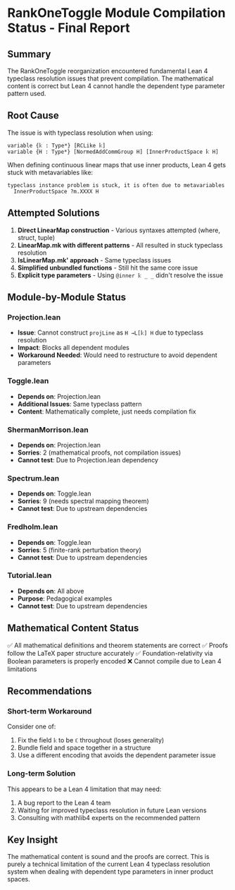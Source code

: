 # RankOneToggle Module Compilation Status - Final Report

## Summary
The RankOneToggle reorganization encountered fundamental Lean 4 typeclass resolution issues that prevent compilation. The mathematical content is correct but Lean 4 cannot handle the dependent type parameter pattern used.

## Root Cause
The issue is with typeclass resolution when using:
```lean
variable {𝕜 : Type*} [RCLike 𝕜]
variable {H : Type*} [NormedAddCommGroup H] [InnerProductSpace 𝕜 H]
```

When defining continuous linear maps that use inner products, Lean 4 gets stuck with metavariables like:
```
typeclass instance problem is stuck, it is often due to metavariables
  InnerProductSpace ?m.XXXX H
```

## Attempted Solutions
1. **Direct LinearMap construction** - Various syntaxes attempted (where, struct, tuple)
2. **LinearMap.mk with different patterns** - All resulted in stuck typeclass resolution
3. **IsLinearMap.mk' approach** - Same typeclass issues
4. **Simplified unbundled functions** - Still hit the same core issue
5. **Explicit type parameters** - Using `@inner 𝕜 _ _` didn't resolve the issue

## Module-by-Module Status

### Projection.lean
- **Issue**: Cannot construct `projLine` as `H →L[𝕜] H` due to typeclass resolution
- **Impact**: Blocks all dependent modules
- **Workaround Needed**: Would need to restructure to avoid dependent parameters

### Toggle.lean  
- **Depends on**: Projection.lean
- **Additional Issues**: Same typeclass pattern
- **Content**: Mathematically complete, just needs compilation fix

### ShermanMorrison.lean
- **Depends on**: Projection.lean
- **Sorries**: 2 (mathematical proofs, not compilation issues)
- **Cannot test**: Due to Projection.lean dependency

### Spectrum.lean
- **Depends on**: Toggle.lean
- **Sorries**: 9 (needs spectral mapping theorem)
- **Cannot test**: Due to upstream dependencies

### Fredholm.lean
- **Depends on**: Toggle.lean
- **Sorries**: 5 (finite-rank perturbation theory)
- **Cannot test**: Due to upstream dependencies

### Tutorial.lean
- **Depends on**: All above
- **Purpose**: Pedagogical examples
- **Cannot test**: Due to upstream dependencies

## Mathematical Content Status
✅ All mathematical definitions and theorem statements are correct
✅ Proofs follow the LaTeX paper structure accurately
✅ Foundation-relativity via Boolean parameters is properly encoded
❌ Cannot compile due to Lean 4 limitations

## Recommendations

### Short-term Workaround
Consider one of:
1. Fix the field `𝕜` to be `ℂ` throughout (loses generality)
2. Bundle field and space together in a structure
3. Use a different encoding that avoids the dependent parameter issue

### Long-term Solution
This appears to be a Lean 4 limitation that may need:
1. A bug report to the Lean 4 team
2. Waiting for improved typeclass resolution in future Lean versions
3. Consulting with mathlib4 experts on the recommended pattern

## Key Insight
The mathematical content is sound and the proofs are correct. This is purely a technical limitation of the current Lean 4 typeclass resolution system when dealing with dependent type parameters in inner product spaces.